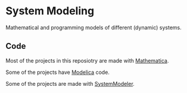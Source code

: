 # System Modeling

Mathematical and programming models of different (dynamic) systems.

## Code

Most of the projects in this reposiotry are made with [Mathematica](https://www.wolfram.com/mathematica).

Some of the projects have 
[Modelica](https://en.wikipedia.org/wiki/Modelica) 
code. 

Some of the projects are made with 
[SystemModeler](https://www.wolfram.com/system-modeler/).
